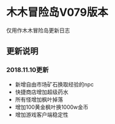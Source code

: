 # 木木冒险岛V079版本
仅用作木木冒险岛更新日志
## 更新说明

### 2018.11.10更新
- 新增自由市场矿石换取经验的npc
- 快捷商店增加超级药水
- 所有怪增加枫叶掉落
- 增加100黄金枫叶换1000w金币
- 增加游戏客户端稳定性
